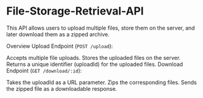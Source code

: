 # File-Storage-Retrieval-API
This API allows users to upload multiple files, store them on the server, and later download them as a zipped archive.

Overview
Upload Endpoint (`POST /upload`):

Accepts multiple file uploads.
Stores the uploaded files on the server.
Returns a unique identifier (uploadId) for the uploaded files.
Download Endpoint (`GET /download/:id`):

Takes the uploadId as a URL parameter.
Zips the corresponding files.
Sends the zipped file as a downloadable response.
